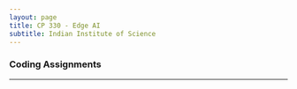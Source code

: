 ```yaml
---
layout: page
title: CP 330 - Edge AI
subtitle: Indian Institute of Science
---
```


### Coding Assignments
---  
